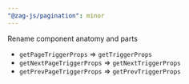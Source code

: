 ```yaml
---
"@zag-js/pagination": minor
---
```


Rename component anatomy and parts

- `getPageTriggerProps` => `getTriggerProps`
- `getNextPageTriggerProps` => `getNextTriggerProps`
- `getPrevPageTriggerProps` => `getPrevTriggerProps`
